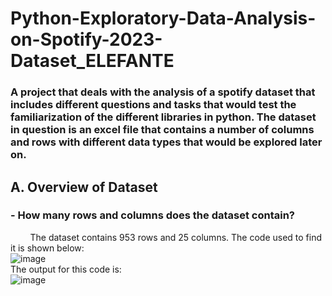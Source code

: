 # Python-Exploratory-Data-Analysis-on-Spotify-2023-Dataset_ELEFANTE
### A project that deals with the analysis of a spotify dataset that includes different questions and tasks that would test the familiarization of the different libraries in python. The dataset in question is an excel file that contains a number of columns and rows with different data types that would be explored later on.
## A. Overview of Dataset
### - How many rows and columns does the dataset contain?
&nbsp;&nbsp;&nbsp;&nbsp;&nbsp;&nbsp;&nbsp; The dataset contains 953 rows and 25 columns. The code used to find it is shown below:\
![image](https://github.com/user-attachments/assets/5e3ada79-dc0c-4165-9893-563d23ad94c9)\
The output for this code is:\
![image](https://github.com/user-attachments/assets/b61c4a79-c812-4fdb-aace-70cb28c2990f)


